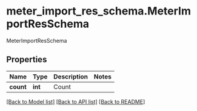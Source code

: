 # meter_import_res_schema.MeterImportResSchema

MeterImportResSchema
## Properties
Name | Type | Description | Notes
------------ | ------------- | ------------- | -------------
**count** | **int** | Count | 

[[Back to Model list]](../README.md#documentation-for-models) [[Back to API list]](../README.md#documentation-for-api-endpoints) [[Back to README]](../README.md)


